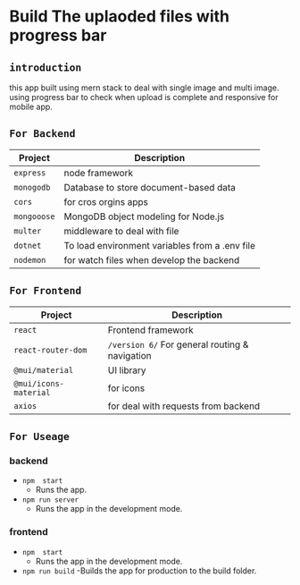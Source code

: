 # Build The uplaoded files with progress bar

## `introduction`

 this app built using mern stack to deal with single image and multi image.\
  using progress bar to check when upload is complete and responsive for mobile app.

## `For Backend`

|  Project                |  Description                                             |
| ----------------------- |  ------------------------------------------------------- |
| `express`               |  node framework                                          |
| `monogodb`              |  Database to store document-based data                   |
| `cors`                  |  for cros orgins apps                                    |
| `mongooose`             |  MongoDB object modeling for Node.js                     |
| `multer`                |  middleware to deal with file                            |
| `dotnet`                |  To load environment variables from a .env file          |
| `nodemon`               |  for watch files when develop the backend                |

## `For Frontend`

| Project                 |  Description                                             |
| ----------------------- |  ------------------------------------------------------- |
| `react`                 |  Frontend framework                                      |
| `react-router-dom`      |  `/version 6/` For general routing & navigation          |
| `@mui/material`         |  UI library                                              |
| `@mui/icons-material`   |  for icons                                               |
| `axios`                 |  for deal with requests from backend                     |

## `For Useage`

### backend

- `npm  start`
  - Runs the app.
- `npm run server`
  - Runs the app in the development mode.

### frontend

- `npm  start`
   - Runs the app in the development mode.
- `npm run build`
   -Builds the app for production to the build folder.
